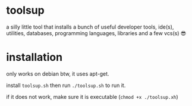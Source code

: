 # toolsup
a silly little tool that installs a bunch of useful developer tools, ide(s), utilities, databases, programming languages, libraries and a few vcs(s) 😎

# installation
only works on debian btw, it uses apt-get.

install `toolsup.sh`
then run `./toolsup.sh` to run it.

if it does not work, make sure it is executable (`chmod +x ./toolsup.xh`)
